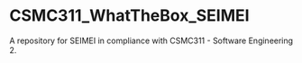 # CSMC311_WhatTheBox_SEIMEI
A repository for SEIMEI in compliance with CSMC311 - Software Engineering 2.
